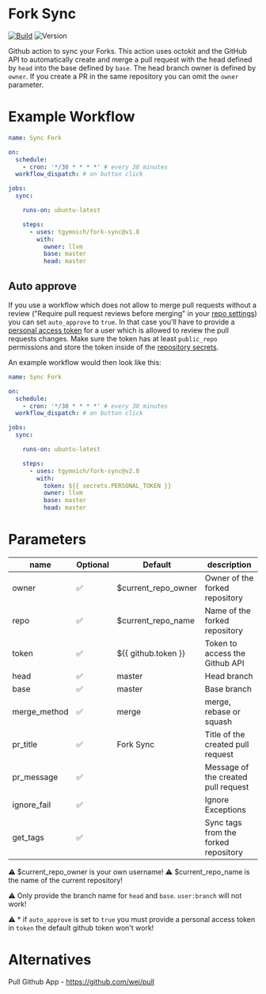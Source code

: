 # Fork Sync
[![Build](https://github.com/tgymnich/fork-sync/workflows/PR%20Checks/badge.svg)](https://github.com/tgymnich/fork-sync/actions?workflow=PR%20Checks)
![Version](https://img.shields.io/github/v/release/Alex5160d/fork-sync?style=flat-square)

Github action to sync your Forks.
This action uses octokit and the GitHub API to automatically create and merge a pull request with the head defined by `head` into the base defined by `base`. The head branch owner is defined by `owner`. If you create a PR in the same repository you can omit the `owner` parameter.

# Example Workflow

```yml
name: Sync Fork

on:
  schedule:
    - cron: '*/30 * * * *' # every 30 minutes
  workflow_dispatch: # on button click

jobs:
  sync:

    runs-on: ubuntu-latest

    steps:
      - uses: tgymnich/fork-sync@v1.8
        with:
          owner: llvm
          base: master
          head: master
```

## Auto approve

If you use a workflow which does not allow to merge pull requests without a review 
("Require pull request reviews before merging" in your [repo settings](https://docs.github.com/en/repositories/configuring-branches-and-merges-in-your-repository/configuring-pull-request-merges/managing-auto-merge-for-pull-requests-in-your-repository))
you can set `auto_approve` to `true`. In that case you'll have to provide a [personal access token](https://docs.github.com/en/free-pro-team@latest/github/authenticating-to-github/creating-a-personal-access-token)
for a user which is allowed to review the pull requests changes. Make sure the token has at least
`public_repo` permissions and store the token inside of the [repository secrets](https://docs.github.com/en/free-pro-team@latest/actions/reference/encrypted-secrets#creating-encrypted-secrets-for-a-repository).

An example workflow would then look like this:

```yml
name: Sync Fork

on:
  schedule:
    - cron: '*/30 * * * *' # every 30 minutes
  workflow_dispatch: # on button click

jobs:
  sync:

    runs-on: ubuntu-latest

    steps:
      - uses: tgymnich/fork-sync@v2.0
        with:
          token: ${{ secrets.PERSONAL_TOKEN }}
          owner: llvm
          base: master
          head: master
```

# Parameters

|  name           |   Optional  |   Default              |   description                                        |
|---              |---          |---                     |---                                                   |
|   owner         | ✅          | $current_repo_owner    |   Owner of the forked repository                     |
|   repo          | ✅          | $current_repo_name     |   Name of the forked repository                      |
|   token         | ✅          | ${{ github.token }}    |   Token  to access the Github API                    |
|   head          | ✅          | master                 |   Head branch                                        |
|   base          | ✅          | master                 |   Base branch                                        |
|   merge_method  | ✅          | merge                  |   merge, rebase or squash                            |
|   pr_title      | ✅          | Fork Sync              |   Title of the created pull request                  |
|   pr_message    | ✅          |                        |   Message of the created pull request                |
|   ignore_fail   | ✅          |                        |   Ignore Exceptions                                  |
|   get_tags      | ✅          |                        |   Sync tags from the forked repository               |

⚠️ $current_repo_owner is your own username!
⚠️ $current_repo_name is the name of the current repository!

⚠️ Only provide the branch name for `head` and `base`. `user:branch` will not work! 

⚠️ * if `auto_approve` is set to `true` you must provide a personal access token in `token` the default github token won't work! 

# Alternatives

Pull Github App - https://github.com/wei/pull

